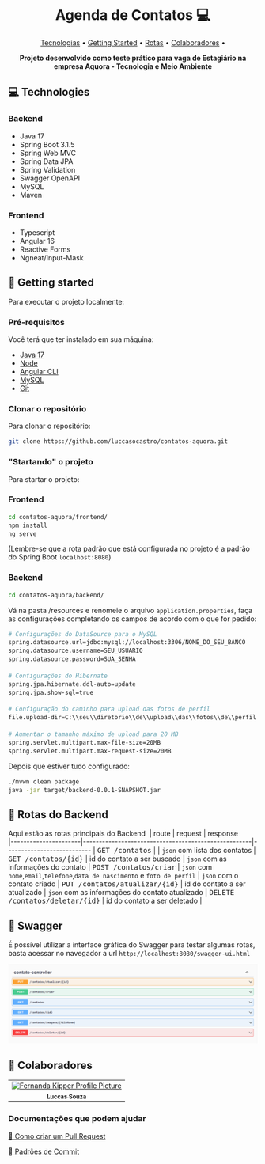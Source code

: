 <h1 align="center" style="font-weight: bold;">Agenda de Contatos 💻</h1>

<p align="center">
 <a href="#tech">Tecnologias</a> • 
 <a href="#started">Getting Started</a> • 
  <a href="#routes">Rotas</a> •
 <a href="#colab">Colaboradores</a> •
</p>

<p align="center">
    <b>Projeto desenvolvido como teste prático para vaga de Estagiário na empresa Aquora - Tecnologia e Meio Ambiente</b>
</p>

<h2 id="tecnologias">💻 Technologies</h2>

### Backend
- Java 17
- Spring Boot 3.1.5
- Spring Web MVC
- Spring Data JPA
- Spring Validation
- Swagger OpenAPI
- MySQL
- Maven

### Frontend
- Typescript
- Angular 16
- Reactive Forms
- Ngneat/Input-Mask

<h2 id="started">🚀 Getting started</h2>

Para executar o projeto localmente:

<h3>Pré-requisitos</h3>

Você terá que ter instalado em sua máquina:

- [Java 17](https://www.oracle.com/java/technologies/javase/jdk17-archive-downloads.html)
- [Node](https://nodejs.org/en/download)
- [Angular CLI](https://angular.io/cli)
- [MySQL](https://dev.mysql.com/downloads/installer/)
- [Git](https://git-scm.com/downloads)

<h3>Clonar o repositório</h3>

Para clonar o repositório:

```bash
git clone https://github.com/luccasocastro/contatos-aquora.git
```

<h3>"Startando" o projeto</h3>

Para startar o projeto:

### Frontend

```bash
cd contatos-aquora/frontend/
npm install
ng serve
```
(Lembre-se que a rota padrão que está configurada no projeto é a padrão do Spring Boot `localhost:8080`)
### Backend
```bash
cd contatos-aquora/backend/
```
Vá na pasta /resources e renomeie o arquivo `application.properties`, faça as configurações completando os campos de acordo com o que for pedido:
```bash
# Configurações do DataSource para o MySQL
spring.datasource.url=jdbc:mysql://localhost:3306/NOME_DO_SEU_BANCO
spring.datasource.username=SEU_USUARIO
spring.datasource.password=SUA_SENHA

# Configurações do Hibernate
spring.jpa.hibernate.ddl-auto=update
spring.jpa.show-sql=true

# Configuração do caminho para upload das fotos de perfil
file.upload-dir=C:\\seu\\diretorio\\de\\upload\\das\\fotos\\de\\perfil

# Aumentar o tamanho máximo de upload para 20 MB
spring.servlet.multipart.max-file-size=20MB
spring.servlet.multipart.max-request-size=20MB
```
Depois que estiver tudo configurado:
```bash
./mvwn clean package
java -jar target/backend-0.0.1-SNAPSHOT.jar
```

<h2 id="routes">📍 Rotas do Backend</h2>

Aqui estão as rotas principais do Backend
​
| route               | request    | response                                        
|----------------------|-----------------------------------------------------|---------------------------
| <kbd>GET /contatos</kbd>     | | `json` com lista dos contatos
| <kbd>GET /contatos/{id}</kbd>     | id do contato a ser buscado | `json` com as informações do contato
| <kbd>POST /contatos/criar</kbd>     | `json` com `nome`,`email`,`telefone`,`data de nascimento` e `foto de perfil` | `json` com o contato criado
| <kbd>PUT /contatos/atualizar/{id}</kbd>     | id do contato a ser atualizado | `json` com as informações do contato atualizado
| <kbd>DELETE /contatos/deletar/{id}</kbd>     | id do contato a ser deletado | 

<h2>📍 Swagger</h2>

É possível utilizar a interface gráfica do Swagger para testar algumas rotas, basta acessar no navegador a url `http://localhost:8080/swagger-ui.html`

<img src="./images/rotas-swagger.png"></img>

<h2 id="colab">🤝 Colaboradores</h2>

<table>
  <tr>
    <td align="center">
      <a href="#">
        <img src="https://avatars.githubusercontent.com/u/83096803?v=4" width="100px;" alt="Fernanda Kipper Profile Picture"/><br>
        <sub>
          <b>Luccas Souza</b>
        </sub>
      </a>
    </td>
  </tr>
</table>

<h3>Documentações que podem ajudar</h3>

[📝 Como criar um Pull Request](https://www.atlassian.com/br/git/tutorials/making-a-pull-request)

[💾 Padrões de Commit](https://gist.github.com/joshbuchea/6f47e86d2510bce28f8e7f42ae84c716)
